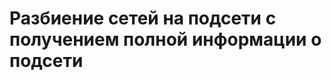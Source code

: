 # Разбиение сетей на подсети с получением полной информации о подсети


[logo]: https://goo.gl/CDiHml "image"
